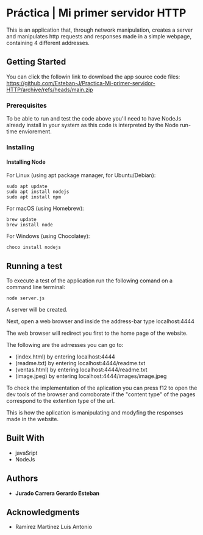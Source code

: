 # Práctica | Mi primer servidor HTTP

This is an application that, through network manipulation, creates a server and manipulates http requests and responses made in a simple webpage, containing 4 different addresses.

## Getting Started

You can click the followin link to download the app source code files: https://github.com/Esteban-J/Practica-Mi-primer-servidor-HTTP/archive/refs/heads/main.zip

### Prerequisites

To be able to run and test the code above you'll need to have NodeJs already install in your system as this code is interpreted by the Node run-time enviorement.


### Installing

#### Installing Node

For Linux (using apt package manager, for Ubuntu/Debian):
```
sudo apt update
sudo apt install nodejs
sudo apt install npm
```

For macOS (using Homebrew):
```
brew update
brew install node
```

For Windows (using Chocolatey):
```
choco install nodejs
```

## Running a test
To execute  a test of the application run the following comand on a command line terminal:
```
node server.js
```
A server will be created.

Next, open a web browser and inside the address-bar type localhost:4444

The web browser will redirect you first to the home page of the website.

The following are the adrresses you can go to:

* (index.html) by entering localhost:4444
* (readme.txt) by entering localhost:4444/readme.txt
* (ventas.html) by entering localhost:4444/readme.txt
* (image.jpeg) by entering localhost:4444/images/image.jpeg

To check the implementation of the aplication you can press f12 to open the dev tools of the browser and corroborate if the "content type" of the pages correspond to the extention type of the url.
  
This is how the aplication is manipulating and modyfing the responses made in the website.
 

## Built With

* javaSript
* NodeJs

## Authors

* **Jurado Carrera Gerardo Esteban**

## Acknowledgments

* Ramírez Martínez Luis Antonio

